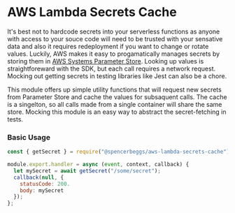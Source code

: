 # AWS Lambda Secrets Cache

It's best not to hardcode secrets into your serverless functions as anyone with access to your souce code will need to be trusted with your sensative data and also it requires redeployment if you want to change or rotate values. Luckily, AWS makes it easy to progamatically manages secrets by storing them in [AWS Systems Parameter Store](https://docs.aws.amazon.com/systems-manager/latest/userguide/systems-manager-parameter-store.html). Looking up values is straightforeward with the SDK, but each call requires a network request. Mocking out getting secrets in testing libraries like Jest can also be a chore.

This module offers up simple utility functions that will request new secrets from Parameter Store and cache the values for subsaquent calls. The cache is a singelton, so all calls made from a single container will share the same store. Mocking this module is an easy way to abstract the secret-fetching in tests.

### Basic Usage

```js
const { getSecret } = require("@spencerbeggs/aws-lambda-secrets-cache");

module.export.handler = async (event, context, callback) {
  let mySecret = await getSecret("/some/secret");
  callback(null, {
    statusCode: 200.
    body: mySecret
  });
};
```

